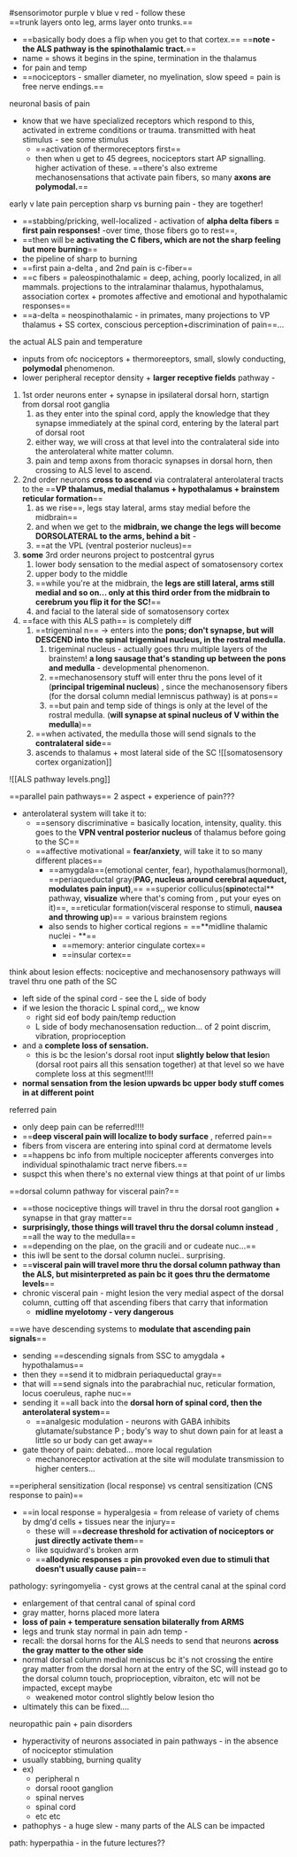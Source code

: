 #sensorimotor 
purple v blue v red - follow these  
==trunk layers onto leg, arms layer onto trunks.== 
- ==basically body does a flip when you get to that cortex.== 
==**note - the ALS pathway is the spinothalamic tract.**== 
- name = shows it begins in the spine, termination in the thalamus 
- for pain and temp
- ==nociceptors - smaller diameter, no myelination, slow speed = pain is free nerve endings.== 

neuronal basis of pain 
- know that we have specialized receptors which respond to this, activated in extreme conditions or trauma. transmitted with heat stimulus - see some stimulus
	- ==activation of thermoreceptors first== 
	- then when u get to 45 degrees, nociceptors start AP signalling. higher activation of these. 
==there's also extreme mechanosensations that activate pain fibers, so many **axons are polymodal.**==

early v late pain perception 
sharp vs burning pain - they are together! 
- ==stabbing/pricking, well-localized - activation of **alpha delta fibers = first pain responses!** -over time, those fibers go to rest==,
- ==then will be **activating the C fibers, which are not the sharp feeling but more burning**==
- the pipeline of sharp to burning 
- ==first pain a-delta , and 2nd pain is c-fiber==
- ==c fibers = paleospinothalamic = deep, aching, poorly localized, in all mammals. projections to the intralaminar thalamus, hypothalamus, association cortex + promotes affective and emotional and hypothalamic responses==
- ==a-delta = neospinothalamic - in primates, many projections to VP thalamus + SS cortex, conscious perception+discrimination of pain==...  

the actual ALS pain and temperature
- inputs from ofc nociceptors + thermoreeptors, small, slowly conducting, **polymodal** phenomenon. 
- lower peripheral receptor density + **larger receptive fields**
pathway - 
1. 1st order neurons enter + synapse in ipsilateral dorsal horn, startign from dorsal root ganglia 
	1. as they enter into the spinal cord, apply the knowledge that they synapse immediately at the spinal cord, entering by the lateral part of dorsal root 
	2. either way, we will cross at that level into the contralateral side into the anterolateral white matter column. 
	3. pain and temp axons from thoracic synapses in dorsal horn, then crossing to ALS level to ascend. 
2. 2nd order neurons **cross to ascend** via contralateral anterolateral tracts to the ==**VP thalamus, medial thalamus + hypothalamus + brainstem reticular formation**==
	1. as we rise==, legs stay lateral, arms stay medial before the midbrain== 
	2. and when we get to the **midbrain, we change the legs will become DORSOLATERAL to the arms, behind a bit** - 
	3. ==at the VPL (ventral posterior nucleus)==
3. **some** 3rd order neurons project to postcentral gyrus 
	1. lower body sensation to the medial aspect of somatosensory cortex 
	2. upper body to the middle 
	3. ==while you're at the midbrain, the **legs are still lateral, arms still medial and so on... only at this third order from the midbrain to cerebrum you flip it for the SC!**==
	4. and facial to the lateral side of somatosensory cortex
4. ==face with this ALS path== is completely diff
	1. ==trigeminal n== -> enters into the **pons; don't synapse, but will DESCEND into the spinal trigeminal nucleus, in the rostral medulla.**
		1. trigeminal nucleus - actually goes thru multiple layers of the brainstem! **a long sausage that's standing up between the pons and medulla** - developmental phenomenon. 
		2. ==mechanosensory stuff will enter thru the pons level of it (**principal trigeminal nucleus**) , since the mechanosensory fibers (for the dorsal column medial lemniscus pathway) is at pons== 
		3. ==but pain and temp side of things is only at the level of the rostral medulla. (**will synapse at spinal nucleus of V within the medulla**)==
	2. ==when activated, the medulla those will send signals to the **contralateral side**==
	3. ascends to thalamus + most lateral side of the SC 
![[somatosensory cortex organization]]

![[ALS pathway levels.png]]

==parallel pain pathways==
2 aspect + experience of pain???
- anterolateral system will take it to:
	- ==sensory discriminative = basically location, intensity, quality. this goes to the **VPN ventral posterior nucleus** of thalamus before going to the SC== 
	- ==affective motivational = **fear/anxiety**, will take it to so many different places==
		- ==amygdala==(emotional center, fear), hypothalamus(hormonal), ==periaqueductal gray(**PAG, nucleus around cerebral aqueduct, modulates pain input)**,== ==superior colliculus(**spino**tectal** pathway, **visualize** where that's coming from , put your eyes on it)==, ==reticular formation(visceral response to stimuli, **nausea and throwing up**)== = various brainstem regions 
		- also sends to higher cortical regions = ==**midline thalamic nuclei - **==
			- ==memory: anterior cingulate cortex==
			- ==insular cortex== 

think about lesion effects:
nociceptive and mechanosensory pathways will travel thru one path of the SC 
- left side of the spinal cord - see the L side of body 
- if we lesion the thoracic L spinal cord,,, we know
	- right sid eof body pain/temp reduction 
	- L side of body mechanosensation reduction... of 2 point discrim, vibration, proprioception 
- and a **complete loss of sensation.**
	- this is bc the lesion's dorsal root input **slightly below that lesio**n (dorsal root pairs all this sensation together) at that level so we have complete loss at this segment!!!!
- **normal sensation from the lesion upwards bc upper body stuff comes in at different point**

referred pain 
- only deep pain can be referred!!!!
- ==**deep visceral pain will localize to body surface** , referred pain==
- fibers from viscera are entering into spinal cord at dermatome levels 
- ==happens bc info from multiple nocicepter afferents converges into individual spinothalamic tract nerve fibers.== 
- suspct this when there's no external view things at that point of ur limbs

==dorsal column pathway for visceral pain?== 
- ==those nociceptive things will travel in thru the dorsal root ganglion + synapse in that gray matter==
- **surprisingly, those things will travel thru the dorsal column instead** , ==all the way to the medulla==
- ==depending on the plae, on the gracili and or cudeate nuc...== 
- this iwll be sent to the dorsal column nuclei.. surprising. 
- ==**visceral pain will travel more thru the dorsal column pathway than the ALS, but misinterpreted as pain bc it goes thru the dermatome levels**==
- chronic visceral pain - might lesion the very medial aspect of the dorsal column, cutting off that ascending fibers that carry that information 
	- **midline myelotomy - very dangerous**

==we have descending systems to **modulate that ascending pain signals**==
- sending ==descending signals from SSC to amygdala + hypothalamus==
- then they ==send it to midbrain periaqueductal gray== 
- that will ==send signals into the parabrachial nuc, reticular formation, locus coeruleus, raphe nuc== 
- sending it ==all back into the **dorsal horn of spinal cord, then the anterolateral system**==
	- ==analgesic modulation - neurons with GABA inhibits glutamate/substance P ; body's way to shut down pain for at least a little so ur body can get away== 
- gate theory of pain: debated... more local regulation 
	- mechanoreceptor activation at the site will modulate transmission to higher centers... 

==peripheral sensitization (local response) vs central sensitization (CNS response to pain)==
- ==in local response = hyperalgesia = from release of variety of chems by dmg'd cells + tissues near the injury== 
	- these will ==**decrease threshold for activation of nociceptors or just directly activate them**==
	- like squidward's broken arm 
	- ==**allodynic responses = pin provoked even due to stimuli that doesn't usually cause pain**== 

pathology: 
syringomyelia - cyst grows at the central canal at the spinal cord 
- enlargement of that central canal of spinal cord
- gray matter, horns placed more latera
- **loss of pain + temperature sensation bilaterally from ARMS**
- legs and trunk stay normal in pain adn temp - 
- recall: the dorsal horns for the ALS needs to send that neurons **across the gray matter to the other side**
- normal dorsal column medial meniscus bc it's not crossing the entire gray matter from the dorsal horn at the entry of the SC, will instead go to the dorsal column 
	touch, proprioception, vibraiton, etc will not be impacted, except maybe
	- weakened motor control slightly below lesion tho 
- ultimately this can be fixed....

neuropathic pain + pain disorders
- hyperactivity of neurons associated in pain pathways - in the absence of nociceptor stimulation 
- usually stabbing, burning quality 
- ex) 
	- peripheral n 
	- dorsal rooot ganglion
	- spinal nerves
	- spinal cord
	- etc etc 
- pathophys - a huge slew - many parts of the ALS can be impacted

path: hyperpathia - in the future lectures?? 


